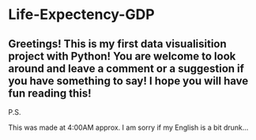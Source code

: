 # Life-Expectency-GDP

## Greetings! This is my first data visualisition project with Python! You are welcome to look around and leave a comment or a suggestion if you have something to say! I hope you will have fun reading this!

P.S.

This was made at 4:00AM approx. I am sorry if my English is a bit drunk...
